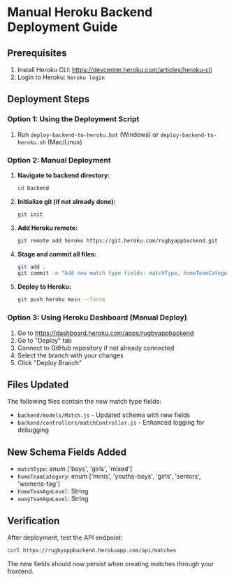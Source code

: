 # Manual Heroku Backend Deployment Guide

## Prerequisites

1. Install Heroku CLI: <https://devcenter.heroku.com/articles/heroku-cli>
2. Login to Heroku: `heroku login`

## Deployment Steps

### Option 1: Using the Deployment Script

1. Run `deploy-backend-to-heroku.bat` (Windows) or `deploy-backend-to-heroku.sh` (Mac/Linux)

### Option 2: Manual Deployment

1. **Navigate to backend directory:**

   ```bash
   cd backend
   ```

2. **Initialize git (if not already done):**

   ```bash
   git init
   ```

3. **Add Heroku remote:**

   ```bash
   git remote add heroku https://git.heroku.com/rugbyappbackend.git
   ```

4. **Stage and commit all files:**

   ```bash
   git add .
   git commit -m "Add new match type fields: matchType, homeTeamCategory, homeTeamAgeLevel, awayTeamAgeLevel"
   ```

5. **Deploy to Heroku:**

   ```bash
   git push heroku main --force
   ```

### Option 3: Using Heroku Dashboard (Manual Deploy)

1. Go to https://dashboard.heroku.com/apps/rugbyappbackend
2. Go to "Deploy" tab
3. Connect to GitHub repository if not already connected
4. Select the branch with your changes
5. Click "Deploy Branch"

## Files Updated

The following files contain the new match type fields:

- `backend/models/Match.js` - Updated schema with new fields
- `backend/controllers/matchController.js` - Enhanced logging for debugging

## New Schema Fields Added

- `matchType`: enum ['boys', 'girls', 'mixed']
- `homeTeamCategory`: enum ['minis', 'youths-boys', 'girls', 'seniors', 'womens-tag']
- `homeTeamAgeLevel`: String
- `awayTeamAgeLevel`: String

## Verification

After deployment, test the API endpoint:

```bash
curl https://rugbyappbackend.herokuapp.com/api/matches
```

The new fields should now persist when creating matches through your frontend.
